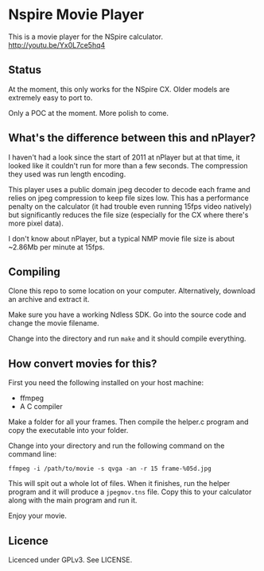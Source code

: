 # Nspire Movie Player

This is a movie player for the NSpire calculator. http://youtu.be/Yx0L7ce5hq4

## Status

At the moment, this only works for the NSpire CX. Older models are extremely easy to port to.

Only a POC at the moment. More polish to come.

## What's the difference between this and nPlayer?

I haven't had a look since the start of 2011 at nPlayer but at that time, it looked like it couldn't run for more than a few seconds. The compression they used was run length encoding.

This player uses a public domain jpeg decoder to decode each frame and relies on jpeg compression to keep file sizes low. This has a performance penalty on the calculator (it had trouble even running 15fps video natively) but significantly reduces the file size (especially for the CX where there's more pixel data).

I don't know about nPlayer, but a typical NMP movie file size is about ~2.86Mb per minute at 15fps.

## Compiling

Clone this repo to some location on your computer. Alternatively, download an archive and extract it.

Make sure you have a working Ndless SDK. Go into the source code and change the movie filename.

Change into the directory and run ```make``` and it should compile everything.

## How convert movies for this?

First you need the following installed on your host machine:
* ffmpeg
* A C compiler

Make a folder for all your frames. Then compile the helper.c program and copy the executable into your folder.

Change into your directory and run the following command on the command line:

    ffmpeg -i /path/to/movie -s qvga -an -r 15 frame-%05d.jpg

This will spit out a whole lot of files. When it finishes, run the helper program and it will produce a ```jpegmov.tns``` file. Copy this to your calculator along with the main program and run it.

Enjoy your movie.

## Licence

Licenced under GPLv3. See LICENSE.